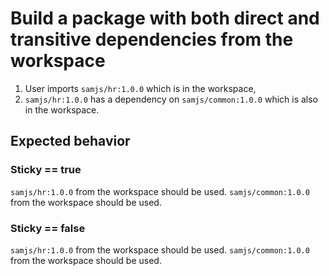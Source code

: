 # Build a package with both direct and transitive dependencies from the workspace

1. User imports `samjs/hr:1.0.0` which is in the workspace, 
2. `samjs/hr:1.0.0` has a dependency on `samjs/common:1.0.0` which is also in the workspace.

## Expected behavior

### Sticky == true
`samjs/hr:1.0.0` from the workspace should be used.
`samjs/common:1.0.0` from the workspace should be used.

### Sticky == false
`samjs/hr:1.0.0` from the workspace should be used.
`samjs/common:1.0.0` from the workspace should be used.

